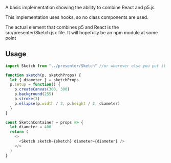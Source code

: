 A basic implementation showing the ability to combine React and p5.js.

This implementation uses hooks, so no class components are used.

The actual element that combines p5 and React is the src/presenter/Sketch.jsx file. It will hopefully be an npm module at some point

## Usage

```javascript
import Sketch from "../presenter/Sketch" //or wherever else you put it

function sketch(p, sketchProps) {
  let { diameter } = sketchProps
  p.setup = function() {
    p.createCanvas(300, 300)
    p.background(255)
    p.stroke(3)
    p.ellipse(p.width / 2, p.height / 2, diameter)
  }
}

const SketchContainer = props => {
  let diameter = 400
  return (
    <>
      <Sketch sketch={sketch} diameter={diameter} />
    </>
  )
}
```
